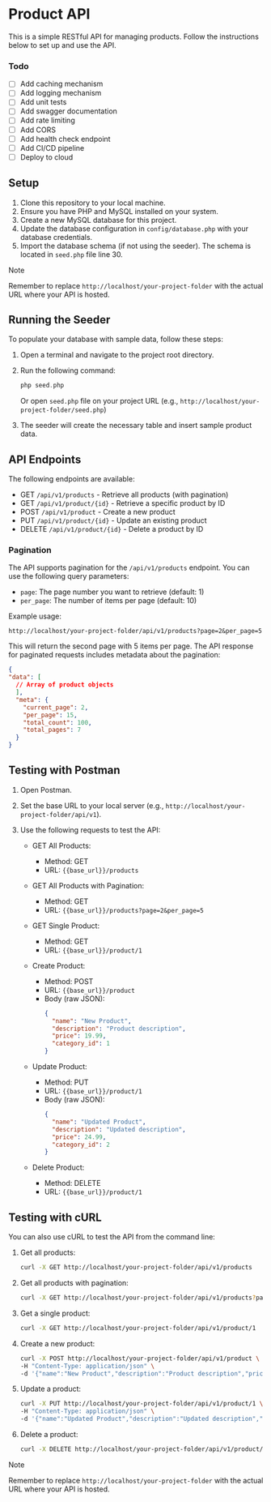 # Product API

This is a simple RESTful API for managing products. Follow the instructions below to set up and use the API.

### Todo
- [ ] Add caching mechanism
- [ ] Add logging mechanism
- [ ] Add unit tests
- [ ] Add swagger documentation
- [ ] Add rate limiting
- [ ] Add CORS
- [ ] Add health check endpoint
- [ ] Add CI/CD pipeline
- [ ] Deploy to cloud

## Setup

1. Clone this repository to your local machine.
2. Ensure you have PHP and MySQL installed on your system.
3. Create a new MySQL database for this project.
4. Update the database configuration in `config/database.php` with your database credentials.
5. Import the database schema (if not using the seeder). The schema is located in `seed.php` file line 30.

> [!NOTE]
> Remember to replace `http://localhost/your-project-folder` with the actual URL where your API is hosted.

## Running the Seeder

To populate your database with sample data, follow these steps:

1. Open a terminal and navigate to the project root directory.
2. Run the following command:

   ```php
   php seed.php
   ```
   Or open `seed.php` file on your project URL (e.g., `http://localhost/your-project-folder/seed.php`)

3. The seeder will create the necessary table and insert sample product data.

## API Endpoints

The following endpoints are available:

- GET `/api/v1/products` - Retrieve all products (with pagination)
- GET `/api/v1/product/{id}` - Retrieve a specific product by ID
- POST `/api/v1/product` - Create a new product
- PUT `/api/v1/product/{id}` - Update an existing product
- DELETE `/api/v1/product/{id}` - Delete a product by ID

### Pagination

The API supports pagination for the `/api/v1/products` endpoint. You can use the following query parameters:

- `page`: The page number you want to retrieve (default: 1)
- `per_page`: The number of items per page (default: 10)

Example usage:

`http://localhost/your-project-folder/api/v1/products?page=2&per_page=5`

This will return the second page with 5 items per page.
The API response for paginated requests includes metadata about the pagination:

```json
{
"data": [
  // Array of product objects
  ],
  "meta": {
    "current_page": 2,
    "per_page": 15,
    "total_count": 100,
    "total_pages": 7
  }
}
```

## Testing with Postman

1. Open Postman.
2. Set the base URL to your local server (e.g., `http://localhost/your-project-folder/api/v1`).
3. Use the following requests to test the API:

   - GET All Products:
     - Method: GET
     - URL: `{{base_url}}/products`
  
   - GET All Products with Pagination:
     - Method: GET
     - URL: `{{base_url}}/products?page=2&per_page=5`

   - GET Single Product:
     - Method: GET
     - URL: `{{base_url}}/product/1`

   - Create Product:
     - Method: POST
     - URL: `{{base_url}}/product`
     - Body (raw JSON):
       ```json
       {
         "name": "New Product",
         "description": "Product description",
         "price": 19.99,
         "category_id": 1
       }
       ```

   - Update Product:
     - Method: PUT
     - URL: `{{base_url}}/product/1`
     - Body (raw JSON):
       ```json
       {
         "name": "Updated Product",
         "description": "Updated description",
         "price": 24.99,
         "category_id": 2
       }
       ```

   - Delete Product:
     - Method: DELETE
     - URL: `{{base_url}}/product/1`

## Testing with cURL

You can also use cURL to test the API from the command line:

1. Get all products:
   ```bash
   curl -X GET http://localhost/your-project-folder/api/v1/products
   ```

2. Get all products with pagination:  
   ```bash
   curl -X GET http://localhost/your-project-folder/api/v1/products?page=2&per_page=5
   ```

3. Get a single product:
   ```bash
   curl -X GET http://localhost/your-project-folder/api/v1/product/1
   ```

4. Create a new product:
   ```bash
   curl -X POST http://localhost/your-project-folder/api/v1/product \
   -H "Content-Type: application/json" \
   -d '{"name":"New Product","description":"Product description","price":19.99}'
   ```

5. Update a product:
   ```bash
   curl -X PUT http://localhost/your-project-folder/api/v1/product/1 \
   -H "Content-Type: application/json" \
   -d '{"name":"Updated Product","description":"Updated description","price":24.99}'
   ```

6. Delete a product:
   ```bash
   curl -X DELETE http://localhost/your-project-folder/api/v1/product/1
   ```

> [!NOTE]
> Remember to replace `http://localhost/your-project-folder` with the actual URL where your API is hosted.
